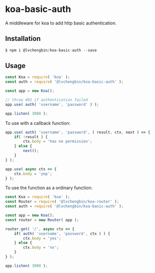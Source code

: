 # koa-basic-auth

A middleware for koa to add http basic authentication.

## Installation

```js
$ npm i @lvchengbin/koa-basic-auth --save
```

## Usage

```js
const Koa = require( 'koa' );
const auth = require( '@lvchengbin/koa-basic-auth' );

const app = new Koa();

// throw 401 if authentication failed
app.use( auth( 'username', 'password' ) );

app.listen( 3000 );
```

To use with a callback function:

```js
app.use( auth( 'username', 'password', ( result, ctx, next ) => {
    if( !result ) {
        ctx.body = 'has no permission';
    } else {
        next();
    }
} );

app.use( async ctx => {
    ctx.body = 'yep';
} );
```

To use the function as a ordinary function:

```js
const Koa = require( 'koa' );
const Router = require( '@lvchengbin/koa-router' );
const auth = require( '@lvchengbin/koa-basic-auth' );

const app = new Koa();
const router = new Router( app );

router.get( '/', async ctx => {
    if( auth( 'username', 'password', ctx ) ) {
        ctx.body = 'yes';
    } else {
        ctx.body = 'no';
    }
} );

app.listen( 3000 );
```
